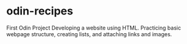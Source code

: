 # odin-recipes
First Odin Project 
Developing a website using HTML. Practicing basic webpage structure, creating lists, and attaching links and images. 